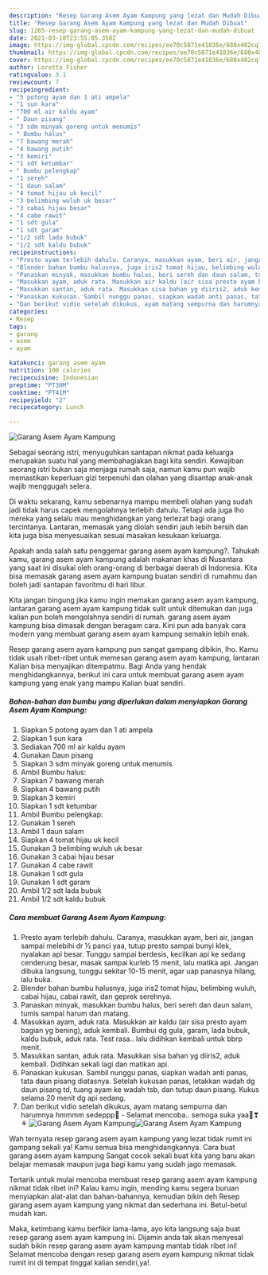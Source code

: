 ```yaml
---
description: "Resep Garang Asem Ayam Kampung yang lezat dan Mudah Dibuat"
title: "Resep Garang Asem Ayam Kampung yang lezat dan Mudah Dibuat"
slug: 1265-resep-garang-asem-ayam-kampung-yang-lezat-dan-mudah-dibuat
date: 2021-03-10T23:55:05.358Z
image: https://img-global.cpcdn.com/recipes/ee70c5871e41836e/680x482cq70/garang-asem-ayam-kampung-foto-resep-utama.jpg
thumbnail: https://img-global.cpcdn.com/recipes/ee70c5871e41836e/680x482cq70/garang-asem-ayam-kampung-foto-resep-utama.jpg
cover: https://img-global.cpcdn.com/recipes/ee70c5871e41836e/680x482cq70/garang-asem-ayam-kampung-foto-resep-utama.jpg
author: Loretta Fisher
ratingvalue: 3.1
reviewcount: 7
recipeingredient:
- "5 potong ayam dan 1 ati ampela"
- "1 sun kara"
- "700 ml air kaldu ayam"
- " Daun pisang"
- "3 sdm minyak goreng untuk menumis"
- " Bumbu halus"
- "7 bawang merah"
- "4 bawang putih"
- "3 kemiri"
- "1 sdt ketumbar"
- " Bumbu pelengkap"
- "1 sereh"
- "1 daun salam"
- "4 tomat hijau uk kecil"
- "3 belimbing wuluh uk besar"
- "3 cabai hijau besar"
- "4 cabe rawit"
- "1 sdt gula"
- "1 sdt garam"
- "1/2 sdt lada bubuk"
- "1/2 sdt kaldu bubuk"
recipeinstructions:
- "Presto ayam terlebih dahulu. Caranya, masukkan ayam, beri air, jangan sampai melebihi dr ½ panci yaa, tutup presto sampai bunyi klek, nyalakan api besar. Tunggu sampai berdesis, kecilkan api ke sedang cenderung besar, masak sampai kurleb 15 menit, lalu matika api. Jangan dibuka langsung, tunggu sekitar 10-15 menit, agar uap panasnya hilang, lalu buka."
- "Blender bahan bumbu halusnya, juga iris2 tomat hijau, belimbing wuluh, cabai hijau, cabai rawit, dan geprek serehnya."
- "Panaskan minyak, masukkan bumbu halus, beri sereh dan daun salam, tumis sampai harum dan matang."
- "Masukkan ayam, aduk rata. Masukkan air kaldu (air sisa presto ayam bagian yg bening), aduk kembali. Bumbui dg gula, garam, lada bubuk, kaldu bubuk, aduk rata. Test rasa.. lalu didihkan kembali untuk bbrp menit."
- "Masukkan santan, aduk rata. Masukkan sisa bahan yg diiris2, aduk kembali. Didihkan sekali lagi dan matikan api."
- "Panaskan kukusan. Sambil nunggu panas, siapkan wadah anti panas, tata daun pisang diatasnya. Setelah kukusan panas, letakkan wadah dg daun pisang td, tuang ayam ke wadah tsb, dan tutup daun pisang. Kukus selama 20 menit dg api sedang."
- "Dan berikut vidio setelah dikukus, ayam matang sempurna dan harumnya hmmmm sedeppp🤤 Selamat mencoba.. semoga suka yaa🤗❣⚘"
categories:
- Resep
tags:
- garang
- asem
- ayam

katakunci: garang asem ayam 
nutrition: 100 calories
recipecuisine: Indonesian
preptime: "PT30M"
cooktime: "PT41M"
recipeyield: "2"
recipecategory: Lunch

---
```



![Garang Asem Ayam Kampung](https://img-global.cpcdn.com/recipes/ee70c5871e41836e/680x482cq70/garang-asem-ayam-kampung-foto-resep-utama.jpg)

Sebagai seorang istri, menyuguhkan santapan nikmat pada keluarga merupakan suatu hal yang membahagiakan bagi kita sendiri. Kewajiban seorang istri bukan saja menjaga rumah saja, namun kamu pun wajib memastikan keperluan gizi terpenuhi dan olahan yang disantap anak-anak wajib menggugah selera.

Di waktu  sekarang, kamu sebenarnya mampu membeli olahan yang sudah jadi tidak harus capek mengolahnya terlebih dahulu. Tetapi ada juga lho mereka yang selalu mau menghidangkan yang terlezat bagi orang tercintanya. Lantaran, memasak yang diolah sendiri jauh lebih bersih dan kita juga bisa menyesuaikan sesuai masakan kesukaan keluarga. 



Apakah anda salah satu penggemar garang asem ayam kampung?. Tahukah kamu, garang asem ayam kampung adalah makanan khas di Nusantara yang saat ini disukai oleh orang-orang di berbagai daerah di Indonesia. Kita bisa memasak garang asem ayam kampung buatan sendiri di rumahmu dan boleh jadi santapan favoritmu di hari libur.

Kita jangan bingung jika kamu ingin memakan garang asem ayam kampung, lantaran garang asem ayam kampung tidak sulit untuk ditemukan dan juga kalian pun boleh mengolahnya sendiri di rumah. garang asem ayam kampung bisa dimasak dengan beragam cara. Kini pun ada banyak cara modern yang membuat garang asem ayam kampung semakin lebih enak.

Resep garang asem ayam kampung pun sangat gampang dibikin, lho. Kamu tidak usah ribet-ribet untuk memesan garang asem ayam kampung, lantaran Kalian bisa menyajikan ditempatmu. Bagi Anda yang hendak menghidangkannya, berikut ini cara untuk membuat garang asem ayam kampung yang enak yang mampu Kalian buat sendiri.

<!--inarticleads1-->

##### Bahan-bahan dan bumbu yang diperlukan dalam menyiapkan Garang Asem Ayam Kampung:

1. Siapkan 5 potong ayam dan 1 ati ampela
1. Siapkan 1 sun kara
1. Sediakan 700 ml air kaldu ayam
1. Gunakan  Daun pisang
1. Siapkan 3 sdm minyak goreng untuk menumis
1. Ambil  Bumbu halus:
1. Siapkan 7 bawang merah
1. Siapkan 4 bawang putih
1. Siapkan 3 kemiri
1. Siapkan 1 sdt ketumbar
1. Ambil  Bumbu pelengkap:
1. Gunakan 1 sereh
1. Ambil 1 daun salam
1. Siapkan 4 tomat hijau uk kecil
1. Gunakan 3 belimbing wuluh uk besar
1. Gunakan 3 cabai hijau besar
1. Gunakan 4 cabe rawit
1. Gunakan 1 sdt gula
1. Gunakan 1 sdt garam
1. Ambil 1/2 sdt lada bubuk
1. Ambil 1/2 sdt kaldu bubuk




<!--inarticleads2-->

##### Cara membuat Garang Asem Ayam Kampung:

1. Presto ayam terlebih dahulu. Caranya, masukkan ayam, beri air, jangan sampai melebihi dr ½ panci yaa, tutup presto sampai bunyi klek, nyalakan api besar. Tunggu sampai berdesis, kecilkan api ke sedang cenderung besar, masak sampai kurleb 15 menit, lalu matika api. Jangan dibuka langsung, tunggu sekitar 10-15 menit, agar uap panasnya hilang, lalu buka.
1. Blender bahan bumbu halusnya, juga iris2 tomat hijau, belimbing wuluh, cabai hijau, cabai rawit, dan geprek serehnya.
1. Panaskan minyak, masukkan bumbu halus, beri sereh dan daun salam, tumis sampai harum dan matang.
1. Masukkan ayam, aduk rata. Masukkan air kaldu (air sisa presto ayam bagian yg bening), aduk kembali. Bumbui dg gula, garam, lada bubuk, kaldu bubuk, aduk rata. Test rasa.. lalu didihkan kembali untuk bbrp menit.
1. Masukkan santan, aduk rata. Masukkan sisa bahan yg diiris2, aduk kembali. Didihkan sekali lagi dan matikan api.
1. Panaskan kukusan. Sambil nunggu panas, siapkan wadah anti panas, tata daun pisang diatasnya. Setelah kukusan panas, letakkan wadah dg daun pisang td, tuang ayam ke wadah tsb, dan tutup daun pisang. Kukus selama 20 menit dg api sedang.
1. Dan berikut vidio setelah dikukus, ayam matang sempurna dan harumnya hmmmm sedeppp🤤 - Selamat mencoba.. semoga suka yaa🤗❣⚘
<img src="//assets-global.cpcdn.com/assets/icons/button_play-2c75c40dde080a61004c1f40b05d8f140eaff45d7e9e6481dc71c63d2e7c4909.png" alt="Garang Asem Ayam Kampung"><img src="//assets-global.cpcdn.com/assets/icons/button_play-2c75c40dde080a61004c1f40b05d8f140eaff45d7e9e6481dc71c63d2e7c4909.png" alt="Garang Asem Ayam Kampung">



Wah ternyata resep garang asem ayam kampung yang lezat tidak rumit ini gampang sekali ya! Kamu semua bisa menghidangkannya. Cara buat garang asem ayam kampung Sangat cocok sekali buat kita yang baru akan belajar memasak maupun juga bagi kamu yang sudah jago memasak.

Tertarik untuk mulai mencoba membuat resep garang asem ayam kampung nikmat tidak ribet ini? Kalau kamu ingin, mending kamu segera buruan menyiapkan alat-alat dan bahan-bahannya, kemudian bikin deh Resep garang asem ayam kampung yang nikmat dan sederhana ini. Betul-betul mudah kan. 

Maka, ketimbang kamu berfikir lama-lama, ayo kita langsung saja buat resep garang asem ayam kampung ini. Dijamin anda tak akan menyesal sudah bikin resep garang asem ayam kampung mantab tidak ribet ini! Selamat mencoba dengan resep garang asem ayam kampung nikmat tidak rumit ini di tempat tinggal kalian sendiri,ya!.

